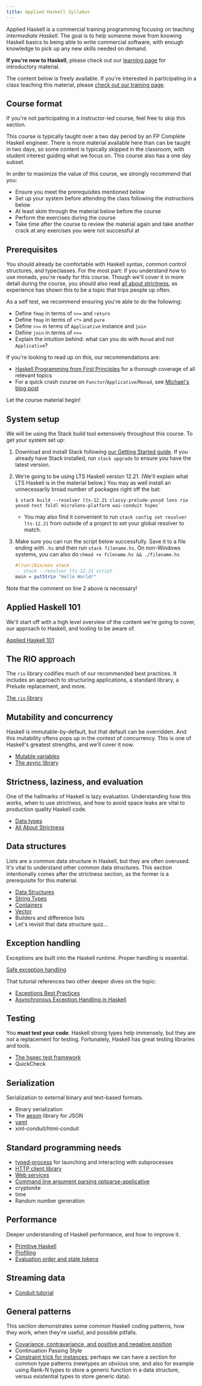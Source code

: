 ```yaml
---
title: Applied Haskell Syllabus
---
```


Applied Haskell is a commercial training programming focusing on
teaching _intermediate Haskell_. The goal is to help someone move from
knowing Haskell basics to being able to write commercial software,
with enough knowledge to pick up any new skills needed on demand.

**If you're new to Haskell**, please check out our [learning
page](/learn) for introductory material.

The content below is freely available. If you're interested in
participating in a class teaching this material, please [check out our
training page](https://www.fpcomplete.com/training).

## Course format

If you're not participating in a instructor-led course, feel free to
skip this section.

This course is typically taught over a two day period by an FP
Complete Haskell engineer. There is more material available here than
can be taught in two days, so some content is typically skipped in the
classroom, with student interest guiding what we focus on. This course
also has a one day subset.

In order to maximize the value of this course, we strongly recommend
that you:

* Ensure you meet the prerequisites mentioned below
* Set up your system before attending the class following the instructions below
* At least skim through the material below before the course
* Perform the exercises during the course
* Take time after the course to review the material again and take
  another crack at any exercises you were not successful at

## Prerequisites

You should already be comfortable with Haskell syntax, common control
structures, and typeclasses. For the most part: if you understand how
to use monads, you're ready for this course. Though we'll cover it in
more detail during the course, you should also read [all about
strictness](/tutorial/all-about-strictness), as experience has shown
this to be a topic that trips people up often.

As a self test, we recommend ensuring you're able to do the following:

* Define `fmap` in terms of `>>=` and `return`
* Define `fmap` in terms of `<*>` and `pure`
* Define `>>=` in terms of `Applicative` instance and `join`
* Define `join` in terms of `>>=`
* Explain the intuition behind: what can you do with `Monad` and not `Applicative`?

If you're looking to read up on this, our recommendations are:

* [Haskell Programming from First Principles](http://haskellbook.com/)
  for a thorough coverage of all relevant topics
* For a quick crash course on `Functor`/`Applicative`/`Monad`, see
  [Michael's blog
  post](https://www.snoyman.com/blog/2017/01/functors-applicatives-and-monads)

Let the course material begin!

## System setup

We will be using the Stack build tool extensively throughout this
course. To get your system set up:

1. Download and install Stack following [our Getting Started
   guide](/get-started). If you already have Stack installed, run
   `stack upgrade` to ensure you have the latest version.
2. We're going to be using LTS Haskell version 12.21. (We'll explain
   what LTS Haskell is in the material below.) You may as well install
   an unnecessarily broad number of packages right off the bat:

   ```
   $ stack build --resolver lts-12.21 classy-prelude-yesod lens rio yesod-test foldl microlens-platform wai-conduit hspec`
   ```

     * You may also find it convenient to run `stack config set resolver lts-12.21`
       from outside of a project to set your global resolver to match.

3. Make sure you can run the script below successfully. Save it to a
   file ending with `.hs` and then run `stack filename.hs`. On
   non-Windows systems, you can also do `chmod +x filename.hs &&
   ./filename.hs`

   ```haskell
   #!/usr/bin/env stack
   -- stack --resolver lts-12.21 script
   main = putStrLn "Hello World!"
   ```

Note that the comment on line 2 above is necessary!

## Applied Haskell 101

We'll start off with a high level overview of the content we're going
to cover, our approach to Haskell, and tooling to be aware of.

[Applied Haskell 101](/tutorial/applied-haskell-101)

## The RIO approach

The `rio` library codifies much of our recommended best practices. It
includes an approach to structuring applications, a standard library,
a Prelude replacement, and more.

[The `rio` library](/library/rio)

## Mutability and concurrency

Haskell is immutable-by-default, but that default can be
overridden. And this mutability oftens pops up in the context of
concurrency. This is one of Haskell's greatest strengths, and we'll
cover it now.

* [Mutable variables](/tutorial/mutable-variables)
* [The async library](/library/async)

## Strictness, laziness, and evaluation

One of the hallmarks of Haskell is lazy evaluation. Understanding how
this works, when to use strictness, and how to avoid space leaks are
vital to production quality Haskell code.

* [Data types](/tutorial/data-types)
* [All About Strictness](/tutorial/all-about-strictness)

## Data structures

Lists are a common data structure in Haskell, but they are often
overused. It's vital to understand other common data structures. This
section intentionally comes after the strictness section, as the
former is a prerequisite for this material.

* [Data Structures](/tutorial/data-structures)
* [String Types](/tutorial/string-types)
* [Containers](/library/containers)
* [Vector](/library/vector)
* Builders and difference lists
* Let's revisit that data structure quiz...

## Exception handling

Exceptions are built into the Haskell runtime. Proper handling is
essential.

[Safe exception handling](/tutorial/exceptions)

That tutorial references two other deeper dives on the topic:

* [Exceptions Best Practices](https://www.fpcomplete.com/blog/2016/11/exceptions-best-practices-haskell)
* [Asynchronous Exception Handling in Haskell](https://www.fpcomplete.com/blog/2018/04/async-exception-handling-haskell)

## Testing

You **must test your code**. Haskell strong types help immensely, but
they are _not_ a replacement for testing. Fortunately, Haskell has
great testing libraries and tools.

* [The hspec test framework](/library/hspec)
* QuickCheck <!-- FIXME -->

## Serialization

Serialization to external binary and text-based formats.

* Binary serialization <!-- FIXME -->
* The [aeson](/library/aeson) library for JSON
* [yaml](/library/yaml)
* xml-conduit/html-conduit

## Standard programming needs

* [typed-process](/library/typed-process) for launching and interacting with subprocesses
* [HTTP client library](/library/http-client)
* [Web services](/tutorial/web-services)
* [Command line argument parsing optparse-applicative](/library/optparse-applicative)
* cryptonite
* time
* Random number generation

## Performance

Deeper understanding of Haskell performance, and how to improve it.

* [Primitive Haskell](/tutorial/primitive-haskell)
* [Profiling](/tutorial/profiling)
* [Evaluation order and state tokens](https://wiki.haskell.org/Evaluation_order_and_state_tokens)

## Streaming data

* [Conduit tutorial](/library/conduit)

## General patterns

This section demonstrates some common Haskell coding patterns, how
they work, when they're useful, and possible pitfalls.

* [Covariance, contravariance, and positive and negative position](https://www.fpcomplete.com/blog/2016/11/covariance-contravariance)
* Continuation Passing Style
* [Constraint trick for instances](http://chrisdone.com/posts/haskell-constraint-trick); perhaps we can have a section for common type patterns (newtypes an obvious one, and also for example using Rank-N types to store a generic function in a data structure, versus existential types to store generic data).
